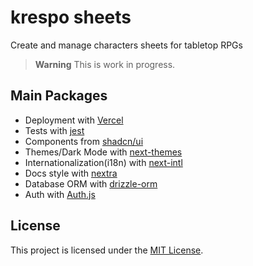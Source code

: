 # krespo sheets

Create and manage characters sheets for tabletop RPGs

> **Warning**
> This is work in progress.

## Main Packages

- Deployment with [Vercel](https://vercel.com/)
- Tests with [jest](https://github.com/jestjs/jest)
- Components from [shadcn/ui](https://github.com/shadcn-ui/ui)
- Themes/Dark Mode with [next-themes](https://github.com/pacocoursey/next-themes)
- Internationalization(i18n) with [next-intl](https://github.com/amannn/next-intl)
- Docs style with [nextra](https://github.com/shuding/nextra)
- Database ORM with [drizzle-orm](https://github.com/drizzle-team/drizzle-orm)
- Auth with [Auth.js](https://github.com/nextauthjs/next-auth)

## License

This project is licensed under the [MIT License](https://github.com/adrianoaraujods/krespo-sheets/blob/main/LICENSE.md).
